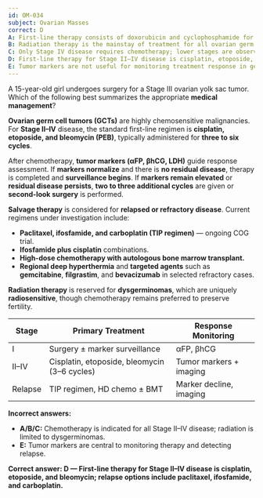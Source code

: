 ```yaml
---
id: OM-034
subject: Ovarian Masses
correct: D
A: First-line therapy consists of doxorubicin and cyclophosphamide for three cycles
B: Radiation therapy is the mainstay of treatment for all ovarian germ cell tumors
C: Only Stage IV disease requires chemotherapy; lower stages are observed
D: First-line therapy for Stage II–IV disease is cisplatin, etoposide, and bleomycin; relapse options include paclitaxel, ifosfamide, and carboplatin
E: Tumor markers are not useful for monitoring treatment response in germ cell tumors
---
```


A 15-year-old girl undergoes surgery for a Stage III ovarian yolk sac tumor. Which of the following best summarizes the appropriate **medical management**?

<!-- EXPLANATION -->

**Ovarian germ cell tumors (GCTs)** are highly chemosensitive malignancies. For **Stage II–IV** disease, the standard first-line regimen is **cisplatin, etoposide, and bleomycin (PEB)**, typically administered for **three to six cycles**.  

After chemotherapy, **tumor markers (αFP, βhCG, LDH)** guide response assessment. If **markers normalize** and there is **no residual disease**, therapy is completed and **surveillance begins**. If **markers remain elevated** or **residual disease persists**, **two to three additional cycles** are given or **second-look surgery** is performed.  

**Salvage therapy** is considered for **relapsed or refractory disease**. Current regimens under investigation include:  
- **Paclitaxel, ifosfamide, and carboplatin (TIP regimen)** — ongoing COG trial.  
- **Ifosfamide plus cisplatin** combinations.  
- **High-dose chemotherapy with autologous bone marrow transplant.**  
- **Regional deep hyperthermia** and **targeted agents** such as **gemcitabine**, **filgrastim**, and **bevacizumab** in selected refractory cases.  

**Radiation therapy** is reserved for **dysgerminomas**, which are uniquely **radiosensitive**, though chemotherapy remains preferred to preserve fertility.

| **Stage** | **Primary Treatment** | **Response Monitoring** |
|------------|----------------------|--------------------------|
| I | Surgery ± marker surveillance | αFP, βhCG |
| II–IV | Cisplatin, etoposide, bleomycin (3–6 cycles) | Tumor markers + imaging |
| Relapse | TIP regimen, HD chemo ± BMT | Marker decline, imaging |

**Incorrect answers:**
- **A/B/C:** Chemotherapy is indicated for all Stage II–IV disease; radiation is limited to dysgerminomas.  
- **E:** Tumor markers are central to monitoring therapy and detecting relapse.

**Correct answer: D — First-line therapy for Stage II–IV disease is cisplatin, etoposide, and bleomycin; relapse options include paclitaxel, ifosfamide, and carboplatin.**
